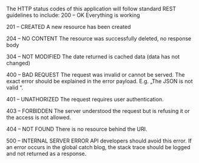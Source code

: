 The HTTP status codes of this application will follow standard REST guidelines to include:
200 – OK
Everything is working

201 – CREATED
A new resource has been created

204 – NO CONTENT
The resource was successfully deleted, no response body

304 – NOT MODIFIED
The date returned is cached data (data has not changed)

400 – BAD REQUEST
The request was invalid or cannot be served. The exact error should be explained in the error payload. E.g. „The JSON is not valid “.

401 – UNATHORIZED
The request requires user authentication.

403 – FORBIDDEN
The server understood the request but is refusing it or the access is not allowed.

404 – NOT FOUND
There is no resource behind the URI.

500 – INTERNAL SERVER ERROR
API developers should avoid this error. If an error occurs in the global catch blog, the stack trace should be logged and not returned as a response.